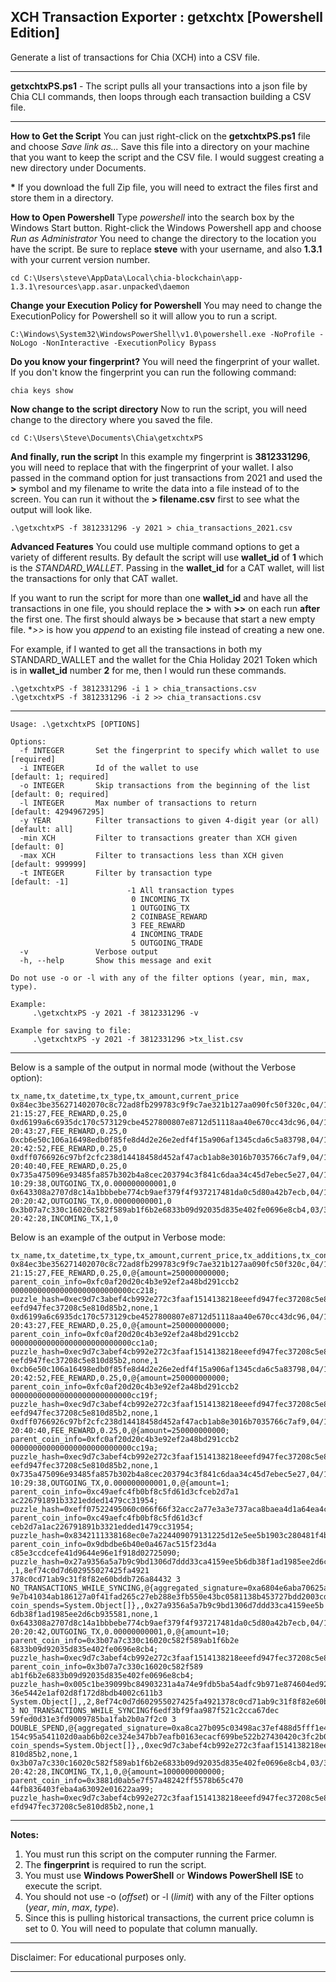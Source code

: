 ## XCH Transaction Exporter : getxchtx [Powershell Edition]

Generate a list of transactions for Chia (XCH) into a CSV file.

---

**getxchtxPS.ps1** - The script pulls all your transactions into a json file by Chia CLI commands, then loops through each transaction building a CSV file. 

---

**How to Get the Script**
You can just right-click on the **getxchtxPS.ps1** file and choose _Save link as..._ Save this file into a directory on your machine that you want to keep the script and the CSV file. I would suggest creating a new directory under Documents. 

**\*** If you download the full Zip file, you will need to extract the files first and store them in a directory.


**How to Open Powershell**
Type _powershell_ into the search box by the Windows Start button.
Right-click the Windows Powershell app and choose _Run as Administrator_
You need to change the directory to the location you have the script. Be sure to replace **steve** with your username, and also **1.3.1** with your current version number.

```
cd C:\Users\steve\AppData\Local\chia-blockchain\app-1.3.1\resources\app.asar.unpacked\daemon
```

**Change your Execution Policy for Powershell** You may need to change the ExecutionPolicy for Powershell so it will allow you to run a script.

```
C:\Windows\System32\WindowsPowerShell\v1.0\powershell.exe -NoProfile -NoLogo -NonInteractive -ExecutionPolicy Bypass
```

**Do you know your fingerprint?**
You will need the fingerprint of your wallet. If you don't know the fingerprint you can run the following command:

```
chia keys show
```
**Now change to the script directory**
Now to run the script, you will need change to the directory where you saved the file.

```
cd C:\Users\Steve\Documents\Chia\getxchtxPS
```

**And finally, run the script**
In this example my fingerprint is **3812331296**, you will need to replace that with the fingerprint of your wallet. I also passed in the command option for just transactions from 2021 and used the **>** symbol and my filename to write the data into a file instead of to the screen. You can run it without the **> filename.csv** first to see what the output will look like.

```
.\getxchtxPS -f 3812331296 -y 2021 > chia_transactions_2021.csv
```

**Advanced Features**
You could use multiple command options to get a variety of different results. By default the script will use **wallet_id** of **1** which is the _STANDARD\_WALLET_. Passing in the **wallet_id** for a CAT wallet, will list the transactions for only that CAT wallet.

If you want to run the script for more than one **wallet_id** and have all the transactions in one file, you should replace the **>** with **>>** on each run **after** the first one. The first should always be **>** because that start a new empty file. **>>* is how you _append_ to an existing file instead of creating a new one.

For example, if I wanted to get all the transactions in both my STANDARD_WALLET and the wallet for the Chia Holiday 2021 Token which is in **wallet_id** number **2** for me, then I would run these commands.

```
.\getxchtxPS -f 3812331296 -i 1 > chia_transactions.csv
.\getxchtxPS -f 3812331296 -i 2 >> chia_transactions.csv
```

---

```
Usage: .\getxchtxPS [OPTIONS]

Options:
  -f INTEGER       Set the fingerprint to specify which wallet to use  [required]
  -i INTEGER       Id of the wallet to use                             [default: 1; required]
  -o INTEGER       Skip transactions from the beginning of the list    [default: 0; required]
  -l INTEGER       Max number of transactions to return                [default: 4294967295]
  -y YEAR          Filter transactions to given 4-digit year (or all)  [default: all]
  -min XCH         Filter to transactions greater than XCH given       [default: 0]
  -max XCH         Filter to transactions less than XCH given          [default: 999999]
  -t INTEGER       Filter by transaction type                          [default: -1]
                          -1 All transaction types
                           0 INCOMING_TX
                           1 OUTGOING_TX
                           2 COINBASE_REWARD
                           3 FEE_REWARD
                           4 INCOMING_TRADE
                           5 OUTGOING_TRADE
  -v               Verbose output
  -h, --help       Show this message and exit

Do not use -o or -l with any of the filter options (year, min, max, type).

Example:
     .\getxchtxPS -y 2021 -f 3812331296 -v

Example for saving to file:
     .\getxchtxPS -y 2021 -f 3812331296 >tx_list.csv

```

---

Below is a sample of the output in normal mode (without the Verbose option):

```
tx_name,tx_datetime,tx_type,tx_amount,current_price
0x84ec3be356271402070c8c72ad8fb299783c9f9c7ae321b127aa090fc50f320c,04/14/2022 21:15:27,FEE_REWARD,0.25,0
0xd6199a6c6935dc170c573129cbe4527800807e8712d51118aa40e670cc43dc96,04/14/2022 20:43:27,FEE_REWARD,0.25,0
0xcb6e50c106a16498edb0f85fe8d4d2e26e2edf4f15a906af1345cda6c5a83798,04/14/2022 20:42:52,FEE_REWARD,0.25,0
0xdff0766926c97bf2cfc238d14418458d452af47acb1ab8e3016b7035766c7af9,04/14/2022 20:40:40,FEE_REWARD,0.25,0
0x735a475096e93485fa857b302b4a8cec203794c3f841c6daa34c45d7ebec5e27,04/13/2022 10:29:38,OUTGOING_TX,0.000000000001,0
0x643308a2707d8c14a1bbbebe774cb9aef379f4f937217481da0c5d80a42b7ecb,04/12/2022 20:20:42,OUTGOING_TX,0.00000000001,0
0x3b07a7c330c16020c582f589ab1f6b2e6833b09d92035d835e402fe0696e8cb4,03/31/2022 20:42:28,INCOMING_TX,1,0
```

Below is an example of the output in Verbose mode:

```
tx_name,tx_datetime,tx_type,tx_amount,current_price,tx_additions,tx_confirmed,tx_confirmed_at_height,tx_fee_amount,tx_memos,tx_removals,tx_sent,tx_sent_to,tx_spend_bundle,tx_to_address,tx_to_puzzle_hash,tx_trade_id,tx_wallet_id
0x84ec3be356271402070c8c72ad8fb299783c9f9c7ae321b127aa090fc50f320c,04/14/2022 21:15:27,FEE_REWARD,0.25,0,@{amount=250000000000; parent_coin_info=0xfc0af20d20c4b3e92ef2a48bd291ccb2
000000000000000000000000000cc218; puzzle_hash=0xec9d7c3abef4cb992e272c3faaf1514138218eeefd947fec37208c5e810d85b2},True,836124,0,,,0,,none,,0xec9d7c3abef4cb992e272c3faaf1514138218e
eefd947fec37208c5e810d85b2,none,1
0xd6199a6c6935dc170c573129cbe4527800807e8712d51118aa40e670cc43dc96,04/14/2022 20:43:27,FEE_REWARD,0.25,0,@{amount=250000000000; parent_coin_info=0xfc0af20d20c4b3e92ef2a48bd291ccb2
000000000000000000000000000cc1a0; puzzle_hash=0xec9d7c3abef4cb992e272c3faaf1514138218eeefd947fec37208c5e810d85b2},True,836003,0,,,0,,none,,0xec9d7c3abef4cb992e272c3faaf1514138218e
eefd947fec37208c5e810d85b2,none,1
0xcb6e50c106a16498edb0f85fe8d4d2e26e2edf4f15a906af1345cda6c5a83798,04/14/2022 20:42:52,FEE_REWARD,0.25,0,@{amount=250000000000; parent_coin_info=0xfc0af20d20c4b3e92ef2a48bd291ccb2
000000000000000000000000000cc19f; puzzle_hash=0xec9d7c3abef4cb992e272c3faaf1514138218eeefd947fec37208c5e810d85b2},True,836001,0,,,0,,none,,0xec9d7c3abef4cb992e272c3faaf1514138218e
eefd947fec37208c5e810d85b2,none,1
0xdff0766926c97bf2cfc238d14418458d452af47acb1ab8e3016b7035766c7af9,04/14/2022 20:40:40,FEE_REWARD,0.25,0,@{amount=250000000000; parent_coin_info=0xfc0af20d20c4b3e92ef2a48bd291ccb2
000000000000000000000000000cc19a; puzzle_hash=0xec9d7c3abef4cb992e272c3faaf1514138218eeefd947fec37208c5e810d85b2},True,835996,0,,,0,,none,,0xec9d7c3abef4cb992e272c3faaf1514138218e
eefd947fec37208c5e810d85b2,none,1
0x735a475096e93485fa857b302b4a8cec203794c3f841c6daa34c45d7ebec5e27,04/13/2022 10:29:38,OUTGOING_TX,0.000000000001,0,@{amount=1; parent_coin_info=0xc49aefc4fb0bf8c5fd61d3cfceb2d7a1
ac226791891b3321edded1479cc31954; puzzle_hash=0xeff07522495060c066f66f32acc2a77e3a3e737aca8baea4d1a64ea4cdc13da9}@{amount=999999999788; parent_coin_info=0xc49aefc4fb0bf8c5fd61d3cf
ceb2d7a1ac226791891b3321edded1479cc31954; puzzle_hash=0x8342111338168ec0e7a224409079131225d12e5ee5b1903c280481f4b9990d0a}@{amount=1; parent_coin_info=0x9dbdbe6b40e0a467ac515f23d4a
c85e3ccdcefe41d9644e96e1f918d02725090; puzzle_hash=0x27a9356a5a7b9c9bd1306d7ddd33ca4159ee5b6db38f1ad1985ee2d6cb935581},True,829842,0.000000000001,, ,1,8ef74c0d7d602955027425fa4921
378c0cd71ab9c31f8f82e60bddb726a84432 3 NO_TRANSACTIONS_WHILE_SYNCING,@{aggregated_signature=0xa6804e6aba70625a50f8323c99dd8e1b7edd1078b110e6fe8da3fd53c83e94def828585ca0bd14c26f4a1
9e7b41034ab186127a0f41fad265c27eb288e3fb550e43bc0581138b453727bdd2003cd3625efe3f67dd3c40aac858aafd3aa32343f; coin_spends=System.Object[]},,0x27a9356a5a7b9c9bd1306d7ddd33ca4159ee5b
6db38f1ad1985ee2d6cb935581,none,1
0x643308a2707d8c14a1bbbebe774cb9aef379f4f937217481da0c5d80a42b7ecb,04/12/2022 20:20:42,OUTGOING_TX,0.00000000001,0,@{amount=10; parent_coin_info=0x3b07a7c330c16020c582f589ab1f6b2e
6833b09d92035d835e402fe0696e8cb4; puzzle_hash=0xec9d7c3abef4cb992e272c3faaf1514138218eeefd947fec37208c5e810d85b2}@{amount=999999999790; parent_coin_info=0x3b07a7c330c16020c582f589
ab1f6b2e6833b09d92035d835e402fe0696e8cb4; puzzle_hash=0x005c1be39099bc84903231a4a74e9fdb5ba54adfc9b971e874604ed923cbab64},True,827113,0.0000000002,0x8457a52308c198c8ea1dbfc1c501cc
36e5442e1af02d8f172d8bdb4002c611b3 System.Object[],,2,8ef74c0d7d602955027425fa4921378c0cd71ab9c31f8f82e60bddb726a84432 3 NO_TRANSACTIONS_WHILE_SYNCINGf6edf3bf9faa987f521c2cca67dec
59fed0d31e3fd9009785ba1fab2b0a7f2c0 3 DOUBLE_SPEND,@{aggregated_signature=0xa8ca27b095c03498ac37ef488d5fff1e471f8767cb2d02878ac5db29feae87a8994f33be7186e5e9189d830a6162debc0973af6
154c95a541102d0aab6b02ce324e347bb7eafb0163ecacf699be522b27430420c3fc2b0851ea5d5e089845e70; coin_spends=System.Object[]},,0xec9d7c3abef4cb992e272c3faaf1514138218eeefd947fec37208c5e
810d85b2,none,1
0x3b07a7c330c16020c582f589ab1f6b2e6833b09d92035d835e402fe0696e8cb4,03/31/2022 20:42:28,INCOMING_TX,1,0,@{amount=1000000000000; parent_coin_info=0x3881d0ab5e7f57a48242ff5578b65c470
44fb836403feba4a63092e01622aa99; puzzle_hash=0xec9d7c3abef4cb992e272c3faaf1514138218eeefd947fec37208c5e810d85b2},True,771573,0,,,0,,none,,0xec9d7c3abef4cb992e272c3faaf1514138218ee
efd947fec37208c5e810d85b2,none,1
```

---

**Notes:**
1. You must run this script on the computer running the Farmer.
2. The **fingerprint** is required to run the script.
3. You must use **Windows PowerShell** or **Windows PowerShell ISE** to execute the script.
4. You should not use -o (_offset_) or -l (_limit_) with any of the Filter options (_year_, _min_, _max_, _type_).
5. Since this is pulling historical transactions, the current price column is set to 0. You will need to populate that column manually.

---
Disclaimer: For educational purposes only.

---
